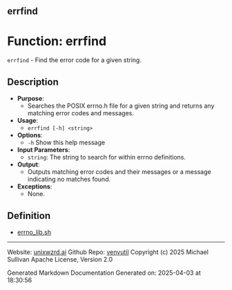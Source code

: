 ## errfind
# Function: errfind
 `errfind` - Find the error code for a given string.
## Description
- **Purpose**: 
  - Searches the POSIX errno.h file for a given string and returns any matching error codes and messages.
- **Usage**: 
  - `errfind [-h] <string>`
- **Options**: 
  - `-h`   Show this help message
- **Input Parameters**: 
  - `string`: The string to search for within errno definitions.
- **Output**: 
  - Outputs matching error codes and their messages or a message indicating no matches found.
- **Exceptions**: 
  - None.

## Definition 

* [errno_lib.sh](../errno_lib_sh.md)
---

Website: [unixwzrd.ai](https://unixwzrd.ai)
Github Repo: [venvutil](https://github.com/unixwzrd/venvutil)
Copyright (c) 2025 Michael Sullivan
Apache License, Version 2.0

Generated Markdown Documentation
Generated on: 2025-04-03 at 18:30:56
